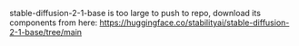 stable-diffusion-2-1-base is too large to push to repo, download its components from here: https://huggingface.co/stabilityai/stable-diffusion-2-1-base/tree/main